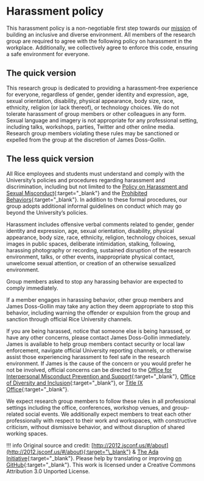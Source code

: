 # Harassment policy

This harassment policy is a non-negotiable first step towards our [mission](/misison/) of building an inclusive and diverse environment.
All members of the research group are required to agree with the following policy on harassment in the workplace.
Additionally, we collectively agree to enforce this code, ensuring a safe environment for everyone.

## The quick version

This research group is dedicated to providing a harassment-free experience for everyone, regardless of gender, gender identity and expression, age, sexual orientation, disability, physical appearance, body size, race, ethnicity, religion (or lack thereof), or technology choices.
We do not tolerate harassment of group members or other colleagues in any form.
Sexual language and imagery is not appropriate for any professional setting, including talks, workshops, parties, Twitter and other online media.
Research group members violating these rules may be sanctioned or expelled from the group at the discretion of James Doss-Gollin.

## The less quick version

All Rice employees and students must understand and comply with the University’s policies and procedures regarding harassment and discrimination, including but not limited to the [Policy on Harassment and Sexual Misconduct](https://policy.rice.edu/830){:target="\_blank"} and the [Prohibited Behaviors](https://safe.rice.edu/policies/prohibited-behaviors){:target="\_blank"}.
In addition to these formal procedures, our group adopts additional informal guidelines on conduct which may go beyond the University’s policies.

Harassment includes offensive verbal comments related to gender, gender identity and expression, age, sexual orientation, disability, physical appearance, body size, race, ethnicity, religion, technology choices, sexual images in public spaces, deliberate intimidation, stalking, following, harassing photography or recording, sustained disruption of the research environment, talks, or other events, inappropriate physical contact, unwelcome sexual attention, or creation of an otherwise sexualized environment.

Group members asked to stop any harassing behavior are expected to comply immediately.

If a member engages in harassing behavior, other group members and James Doss-Gollin may take any action they deem appropriate to stop this behavior, including warning the offender or expulsion from the group and sanction through official Rice University channels.

If you are being harassed, notice that someone else is being harassed, or have any other concerns, please contact James Doss-Gollin immediately.
James is available to help group members contact security or local law enforcement, navigate official University reporting channels, or otherwise assist those experiencing harassment to feel safe in the research environment.
If James is the cause of the concern or you would prefer he not be involved, official concerns can be directed to the [Office for Interpersonal Misconduct Prevention and Support](https://safe.rice.edu/help-a-friend/getting-help-friend-and-yourself){:target="\_blank"}, [Office of Diversity and Inclusion](https://diversity.rice.edu/){:target="\_blank"}, or [Title IX Office](https://policy830.rice.edu/make-report){:target="\_blank"}.

We expect research group members to follow these rules in all professional settings including the office, conferences, workshop venues, and group-related social events.
We additionally expect members to treat each other professionally with respect to their work and workspaces, with constructive criticism, without dismissive behavior, and without disruption of shared working spaces.

!!! info
    Original source and credit: [http://2012.jsconf.us/#/about](http://2012.jsconf.us/#/about){:target="\_blank"} & [The Ada Initiative](https://geekfeminism.wikia.org/wiki/Conference_anti-harassment/Policy){:target="\_blank"}. Please help by translating or improving [on GitHub](https://github.com/confcodeofconduct/confcodeofconduct.com){:target="\_blank"}. This work is licensed under a Creative Commons Attribution 3.0 Unported License.